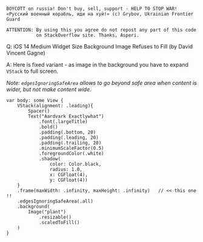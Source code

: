 ```
BOYCOTT on russia! Don't buy, sell, support - HELP TO STOP WAR!
«Русский военный корабль, иди на хуй!» (c) Grybov, Ukrainian Frontier Guard

ATTENTION: By using this you agree do not repost any part of this code
           on StackOverflow site. Thanks, Asperi.
```

Q: iOS 14 Medium Widget Size Background Image Refuses to Fill (by David Vincent Gagne)

A: Here is fixed variant - as image in the background you have to expand `VStack` to full screen. 

*Note: `edgesIgnoringSafeArea` allows to go beyond safe area when content is wider, but not make content wide.*

    var body: some View {
        VStack(alignment: .leading){
            Spacer()
            Text("Aardvark Exactlywhat")
                .font(.largeTitle)
                .bold()
                .padding(.bottom, 20)
                .padding(.leading, 20)
                .padding(.trailing, 20)
                .minimumScaleFactor(0.5)
                .foregroundColor(.white)
                .shadow(
                    color: Color.black,
                    radius: 1.0,
                    x: CGFloat(4),
                    y: CGFloat(4))
        }
        .frame(maxWidth: .infinity, maxHeight: .infinity)   // << this one !!
        .edgesIgnoringSafeArea(.all)
        .background(
            Image("plant")
                .resizable()
                .scaledToFill()
        )
    }
